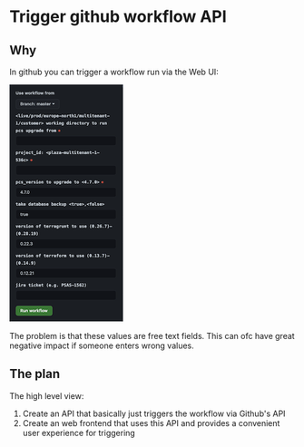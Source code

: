 # Trigger github workflow API

## Why

In github you can trigger a workflow run via the Web UI:

![ss_github_workflow.png](ss_github_workflow.png)


The problem is that these values are free text fields. This can ofc have great negative impact if someone enters wrong values.


## The plan

The high level view:
1. Create an API that basically just triggers the workflow via Github's API
2. Create an web frontend that uses this API and provides a convenient user experience for triggering 
